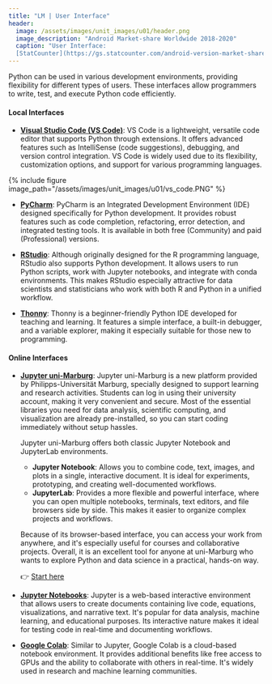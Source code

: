 ```yaml
---
title: "LM | User Interface"
header:
  image: /assets/images/unit_images/u01/header.png
  image_description: "Android Market-share Worldwide 2018-2020"
  caption: "User Interface:
  [StatCounter](https://gs.statcounter.com/android-version-market-share/mobile/worldwide/#monthly-201907-202001) [via Statista](https://www.statista.com/statistics/921152/mobile-android-version-share-worldwide/)"
---
```


Python can be used in various development environments, providing flexibility for different types of users. These interfaces allow programmers to write, test, and execute Python code efficiently.

#### Local Interfaces
- **[Visual Studio Code (VS Code)](https://code.visualstudio.com/)**: VS Code is a lightweight, versatile code editor that supports Python through extensions. It offers advanced features such as IntelliSense (code suggestions), debugging, and version control integration. VS Code is widely used due to its flexibility, customization options, and support for various programming languages.

{% include figure image_path="/assets/images/unit_images/u01/vs_code.PNG" %}

- **[PyCharm](https://www.jetbrains.com/pycharm/)**: PyCharm is an Integrated Development Environment (IDE) designed specifically for Python development. It provides robust features such as code completion, refactoring, error detection, and integrated testing tools. It is available in both free (Community) and paid (Professional) versions.

- **[RStudio](https://posit.co/products/open-source/rstudio/)**: Although originally designed for the R programming language, RStudio also supports Python development. It allows users to run Python scripts, work with Jupyter notebooks, and integrate with conda environments. This makes RStudio especially attractive for data scientists and statisticians who work with both R and Python in a unified workflow.

- **[Thonny](https://thonny.org/)**: Thonny is a beginner-friendly Python IDE developed for teaching and learning. It features a simple interface, a built-in debugger, and a variable explorer, making it especially suitable for those new to programming.

#### Online Interfaces

- **[Jupyter uni-Marburg](https://jupyter.uni-marburg.de/)**: Jupyter uni-Marburg is a new platform provided by Philipps-Universität Marburg, specially designed to support learning and research activities. Students can log in using their university account, making it very convenient and secure. Most of the essential libraries you need for data analysis, scientific computing, and visualization are already pre-installed, so you can start coding immediately without setup hassles.

  Jupyter uni-Marburg offers both classic Jupyter Notebook and JupyterLab environments.  
  - **Jupyter Notebook**: Allows you to combine code, text, images, and plots in a single, interactive document. It is ideal for experiments, prototyping, and creating well-documented workflows.
  - **JupyterLab**: Provides a more flexible and powerful interface, where you can open multiple notebooks, terminals, text editors, and file browsers side by side. This makes it easier to organize complex projects and workflows.

  Because of its browser-based interface, you can access your work from anywhere, and it's especially useful for courses and collaborative projects. Overall, it is an excellent tool for anyone at uni-Marburg who wants to explore Python and data science in a practical, hands-on way.

  👉 [Start here](https://jupyter.uni-marburg.de/)
- **[Jupyter Notebooks](https://jupyter.org/)**: Jupyter is a web-based interactive environment that allows users to create documents containing live code, equations, visualizations, and narrative text. It's popular for data analysis, machine learning, and educational purposes. Its interactive nature makes it ideal for testing code in real-time and documenting workflows.

- **[Google Colab](https://colab.research.google.com/)**: Similar to Jupyter, Google Colab is a cloud-based notebook environment. It provides additional benefits like free access to GPUs and the ability to collaborate with others in real-time. It's widely used in research and machine learning communities.
